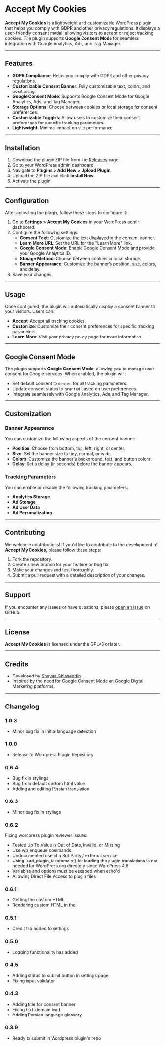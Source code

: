 # Accept My Cookies

**Accept My Cookies** is a lightweight and customizable WordPress plugin that helps you comply with GDPR and other privacy regulations. It displays a user-friendly consent modal, allowing visitors to accept or reject tracking cookies. The plugin supports **Google Consent Mode** for seamless integration with Google Analytics, Ads, and Tag Manager.

---

## Features

- **GDPR Compliance**: Helps you comply with GDPR and other privacy regulations.
- **Customizable Consent Banner**: Fully customizable text, colors, and positioning.
- **Google Consent Mode**: Supports Google Consent Mode for Google Analytics, Ads, and Tag Manager.
- **Storage Options**: Choose between cookies or local storage for consent preferences.
- **Customizable Toggles**: Allow users to customize their consent preferences for specific tracking parameters.
- **Lightweight**: Minimal impact on site performance.

---

## Installation

1. Download the plugin ZIP file from the [Releases](https://github.com/sghiaseddin/accept-my-cookies/releases) page.
2. Go to your WordPress admin dashboard.
3. Navigate to **Plugins > Add New > Upload Plugin**.
4. Upload the ZIP file and click **Install Now**.
5. Activate the plugin.

---

## Configuration

After activating the plugin, follow these steps to configure it:

1. Go to **Settings > Accept My Cookies** in your WordPress admin dashboard.
2. Configure the following settings:
   - **Consent Text**: Customize the text displayed in the consent banner.
   - **Learn More URL**: Set the URL for the "Learn More" link.
   - **Google Consent Mode**: Enable Google Consent Mode and provide your Google Analytics ID.
   - **Storage Method**: Choose between cookies or local storage.
   - **Banner Appearance**: Customize the banner's position, size, colors, and delay.
3. Save your changes.

---

## Usage

Once configured, the plugin will automatically display a consent banner to your visitors. Users can:
- **Accept**: Accept all tracking cookies.
- **Customize**: Customize their consent preferences for specific tracking parameters.
- **Learn More**: Visit your privacy policy page for more information.

---

## Google Consent Mode

The plugin supports **Google Consent Mode**, allowing you to manage user consent for Google services. When enabled, the plugin will:
- Set default consent to `denied` for all tracking parameters.
- Update consent status to `granted` based on user preferences.
- Integrate seamlessly with Google Analytics, Ads, and Tag Manager.

---

## Customization

### Banner Appearance
You can customize the following aspects of the consent banner:
- **Position**: Choose from bottom, top, left, right, or center.
- **Size**: Set the banner size to tiny, normal, or wide.
- **Colors**: Customize the banner's background, text, and button colors.
- **Delay**: Set a delay (in seconds) before the banner appears.

### Tracking Parameters
You can enable or disable the following tracking parameters:
- **Analytics Storage**
- **Ad Storage**
- **Ad User Data**
- **Ad Personalization**

---

## Contributing

We welcome contributions! If you'd like to contribute to the development of **Accept My Cookies**, please follow these steps:

1. Fork the repository.
2. Create a new branch for your feature or bug fix.
3. Make your changes and test thoroughly.
4. Submit a pull request with a detailed description of your changes.

---

## Support

If you encounter any issues or have questions, please [open an issue](https://github.com/sghiaseddin/accept-my-cookies/issues) on GitHub.

---

## License

**Accept My Cookies** is licensed under the [GPLv3](https://www.gnu.org/licenses/gpl-3.0.html) or later.

---

## Credits

- Developed by [Shayan Ghiaseddin](https://sghiaseddin.com).
- Inspired by the need for Google Consent Mode on Google Digital Marketing platforms.

---

## Changelog

### 1.0.3

- Minor bug fix in initial language detection

### 1.0.0
- Release to Wordpress Plugin Repository

### 0.6.4

- Bug fix in stylings
- Bug fix in default custom html value
- Adding and editing Persian translation

### 0.6.3 ###

- Minor bug fix in stylings

### 0.6.2 ###

Fixing wordpress plugin reviewer issues:
- Tested Up To Value is Out of Date, Invalid, or Missing
- Use wp_enqueue commands
- Undocumented use of a 3rd Party / external service
- Using load_plugin_textdomain() for loading the plugin translations is not needed for WordPress.org directory since WordPress 4.6.
- Variables and options must be escaped when echo'd
- Allowing Direct File Access to plugin files

### 0.6.1 

- Getting the custom HTML
- Rendering custom HTML in the <head>

### 0.5.1 

- Credit tab added to settings

### 0.5.0

- Logging functionality has added

### 0.4.5

- Adding status to submit button in settings page
- Fixing input validator

### 0.4.3
- Adding title for consent banner
- Fixing text-domain load
- Adding Persian language glossary

### 0.3.9
- Ready to submit in Wordpress plugin's repo